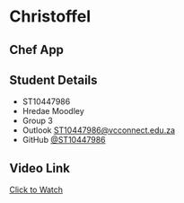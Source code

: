 
# Christoffel 

## Chef App

## Student Details

- ST10447986
- Hredae Moodley
- Group 3
- Outlook ST10447986@vcconnect.edu.za
- GitHub [@ST10447986](https://github.com/ST10447986)

## Video Link
[Click to Watch](https://advtechonline-my.sharepoint.com/:v:/g/personal/st10447986_vcconnect_edu_za/EdtO-4i2Lj9OnlwnfTN8hqcBpKDErzdEjp_ZRidyhty7Sw?e=jBJU4K&nav=eyJyZWZlcnJhbEluZm8iOnsicmVmZXJyYWxBcHAiOiJTdHJlYW1XZWJBcHAiLCJyZWZlcnJhbFZpZXciOiJTaGFyZURpYWxvZy1MaW5rIiwicmVmZXJyYWxBcHBQbGF0Zm9ybSI6IldlYiIsInJlZmVycmFsTW9kZSI6InZpZXcifX0%3D)



